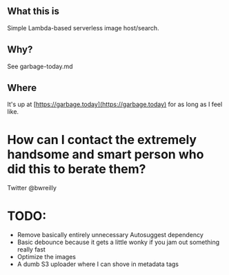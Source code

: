 ## What this is

Simple Lambda-based serverless image host/search.

## Why?

See garbage-today.md

## Where

It's up at [https://garbage.today](https://garbage.today) for as long as I feel like.

# How can I contact the extremely handsome and smart person who did this to berate them?

Twitter @bwreilly

# TODO:

- Remove basically entirely unnecessary Autosuggest dependency
- Basic debounce because it gets a little wonky if you jam out something really fast
- Optimize the images
- A dumb S3 uploader where I can shove in metadata tags
